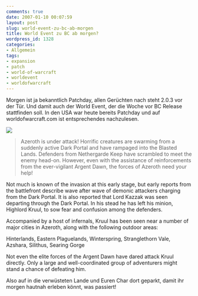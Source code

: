 ```yaml
---
comments: true
date: 2007-01-10 00:07:59
layout: post
slug: world-event-zu-bc-ab-morgen
title: World Event zu BC ab morgen?
wordpress_id: 1328
categories:
- Allgemein
tags:
- expansion
- patch
- world-of-warcraft
- worldevent
- worldofwarcraft
---
```


Morgen ist ja bekanntlich Patchday, allen Gerüchten nach steht 2.0.3 vor der Tür. Und damit auch der World Event, der die Woche vor BC Release stattfinden soll. In den USA war heute bereits Patchday und auf worldofwarcraft.com ist entsprechendes nachzulesen.

![](http://farm1.static.flickr.com/133/352044399_b6ea4b30aa.jpg)



> Azeroth is under attack! Horrific creatures are swarming from a suddenly active Dark Portal and have rampaged into the Blasted Lands. Defenders from Nethergarde Keep have scrambled to meet the enemy head-on. However, even with the assistance of reinforcements from the ever-vigilant Argent Dawn, the forces of Azeroth need your help!

Not much is known of the invasion at this early stage, but early reports from the battlefront describe wave after wave of demonic attackers charging from the Dark Portal. It is also reported that Lord Kazzak was seen departing through the Dark Portal. In his stead he has left his minion, Highlord Kruul, to sow fear and confusion among the defenders.

Accompanied by a host of infernals, Kruul has been seen near a number of major cities in Azeroth, along with the following outdoor areas:

Hinterlands, Eastern Plaguelands, Winterspring, Stranglethorn Vale, Azshara, Silithus, Searing Gorge

Not even the elite forces of the Argent Dawn have dared attack Kruul directly. Only a large and well-coordinated group of adventurers might stand a chance of defeating him.




Also auf in die verwüsteten Lande und Euren Char dort geparkt, damit ihr morgen hautnah erleben könnt, was passiert!

